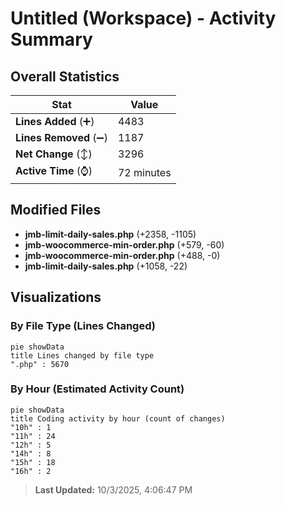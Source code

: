 # Untitled (Workspace) - Activity Summary 

## Overall Statistics

| Stat                   | Value                                                             |
| ---------------------- | ----------------------------------------------------------------- |
| **Lines Added** (➕)   | 4483                                          |
| **Lines Removed** (➖) | 1187                                        |
| **Net Change** (↕)    | 3296                |
| **Active Time** (⌚)   | 72 minutes |


## Modified Files
- **jmb-limit-daily-sales.php** (+2358, -1105)
- **jmb-woocommerce-min-order.php** (+579, -60)
- **jmb-woocommerce-min-order.php** (+488, -0)
- **jmb-limit-daily-sales.php** (+1058, -22)

## Visualizations

### By File Type (Lines Changed)

```mermaid
pie showData
title Lines changed by file type
".php" : 5670
```

### By Hour (Estimated Activity Count)

```mermaid
pie showData
title Coding activity by hour (count of changes)
"10h" : 1
"11h" : 24
"12h" : 5
"14h" : 8
"15h" : 18
"16h" : 2
```


> **Last Updated:** 10/3/2025, 4:06:47 PM